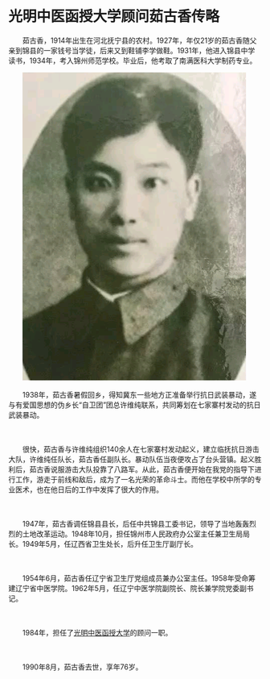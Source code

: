 # 光明中医函授大学顾问茹古香传略

　　茹古香，1914年出生在河北抚宁县的农村。1927年，年仅21岁的茹古香随父亲到锦县的一家钱号当学徒，后来又到鞋铺李学做鞋。1931年，他进入锦县中学读书，1934年，考入锦州师范学校。毕业后，他考取了南满医科大学制药专业。

　　![img](img/2019061116545490f23e.png)

　　1938年，茹古香暑假回乡，得知冀东一些地方正准备举行抗日武装暴动，遂与有爱国思想的伪乡长“自卫团”团总许维纯联系，共同筹划在七家寨村发动的抗日武装暴动。

　　

　　很快，茹古香与许维纯组织140余人在七家寨村发动起义，建立临抚抗日游击大队，许维纯任队长，茹古香任副队长。暴动队伍当夜便攻占了台头营镇。起义胜利后，茹古香说服游击大队投靠了八路军。从此，茹古香便开始在我党的指导下进行工作，游走于前线和敌后，成为了一名光荣的革命斗士。而他在学校中所学的专业医术，也在他日后的工作中发挥了很大的作用。

　　

　　1947年，茹古香调任锦县县长，后任中共锦县工委书记，领导了当地轰轰烈烈的土地改革运动。1948年10月，担任锦州市人民政府办公室主任兼卫生局局长。1949年5月，任辽西省卫生处长，后升任卫生厅副厅长。

　　

　　1954年6月，茹古香任辽宁省卫生厅党组成员兼办公室主任。1958年受命筹建辽宁省中医学院。1962年5月，任辽宁中医学院副院长、院长兼学院党委副书记。

　　

　　1984年，担任了[光明中医函授大学](http://www.gmzywx.com/NewsDetail/1137094.html)的顾问一职。

　　

　　1990年8月，茹古香去世，享年76岁。